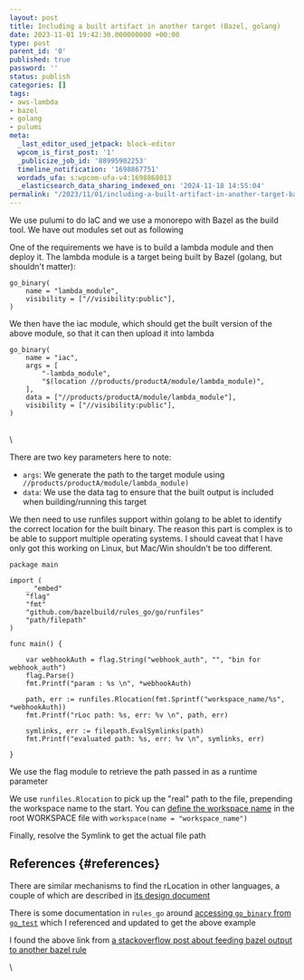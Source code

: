 ```yaml
---
layout: post
title: Including a built artifact in another target (Bazel, golang)
date: 2023-11-01 19:42:30.000000000 +00:00
type: post
parent_id: '0'
published: true
password: ''
status: publish
categories: []
tags:
- aws-lambda
- bazel
- golang
- pulumi
meta:
  _last_editor_used_jetpack: block-editor
  wpcom_is_first_post: '1'
  _publicize_job_id: '88995902253'
  timeline_notification: '1698867751'
  wordads_ufa: s:wpcom-ufa-v4:1698868013
  _elasticsearch_data_sharing_indexed_on: '2024-11-18 14:55:04'
permalink: "/2023/11/01/including-a-built-artifact-in-another-target-bazel-golang/"
---
```


We use pulumi to do IaC and we use a monorepo with Bazel as the build
tool. We have out modules set out as following

One of the requirements we have is to build a lambda module and then
deploy it. The lambda module is a target being built by Bazel (golang,
but shouldn\'t matter):

``` wp-block-code
go_binary(
    name = "lambda_module",
    visibility = ["//visibility:public"],
)
```

We then have the iac module, which should get the built version of the
above module, so that it can then upload it into lambda

``` wp-block-code
go_binary(
    name = "iac",
    args = [
        "-lambda_module",
        "$(location //products/productA/module/lambda_module)",
    ],
    data = ["//products/productA/module/lambda_module"],
    visibility = ["//visibility:public"],
)
```

\
\

There are two key parameters here to note:

-   `args`: We generate the path to the target module using
    ` //products/productA/module/lambda_module)`
-   `data`: We use the data tag to ensure that the built output is
    included when building/running this target

We then need to use runfiles support within golang to be ablet to
identify the correct location for the built binary. The reason this part
is complex is to be able to support multiple operating systems. I should
caveat that I have only got this working on Linux, but Mac/Win
shouldn\'t be too different.

``` wp-block-code
package main

import (
    _ "embed"
    "flag"
    "fmt"
    "github.com/bazelbuild/rules_go/go/runfiles"
    "path/filepath"
)

func main() {

    var webhookAuth = flag.String("webhook_auth", "", "bin for webhook_auth")
    flag.Parse()
    fmt.Printf("param : %s \n", *webhookAuth)

    path, err := runfiles.Rlocation(fmt.Sprintf("workspace_name/%s", *webhookAuth))
    fmt.Printf("rLoc path: %s, err: %v \n", path, err)

    symlinks, err := filepath.EvalSymlinks(path)
    fmt.Printf("evaluated path: %s, err: %v \n", symlinks, err)

}
```

We use the flag module to retrieve the path passed in as a runtime
parameter

We use `runfiles.Rlocation` to pick up the \"real\" path to the file,
prepending the workspace name to the start. You can [define the
workspace
name](https://bazel.build/rules/lib/globals/workspace#workspace) in the
root WORKSPACE file with `workspace(name = "workspace_name")`

Finally, resolve the Symlink to get the actual file path

## References {#references}

There are similar mechanisms to find the rLocation in other languages, a
couple of which are described in [its design
document](https://docs.google.com/document/d/e/2PACX-1vSDIrFnFvEYhKsCMdGdD40wZRBX3m3aZ5HhVj4CtHPmiXKDCxioTUbYsDydjKtFDAzER5eg7OjJWs3V/pub)

There is some documentation in `rules_go` around [accessing `go_binary`
from
`go_test`](https://github.com/bazelbuild/rules_go#how-do-i-access-go_binary-executables-from-go_test)
which I referenced and updated to get the above example

I found the above link from [a stackoverflow post about feeding bazel
output to another bazel
rule](https://stackoverflow.com/questions/70193581/feed-bazel-output-to-another-bazel-rule)

\
